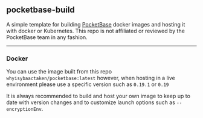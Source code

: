 ## **pocketbase-build**

A simple template for building [PocketBase](https://pocketbase.io) docker images and hosting it with docker or Kubernetes. This repo is not affiliated or reviewed by the PocketBase team in any fashion.

---

### **Docker** 

You can use the image built from this repo ```whyisybaactaken/pocketbase:latest``` however, when hosting in a live environment please use a specific version such as ```0.19.1``` or ```0.19``` 

It is always recommended to build and host your own image to keep up to date with version changes and to customize launch options such as ```--encryptionEnv```. 


